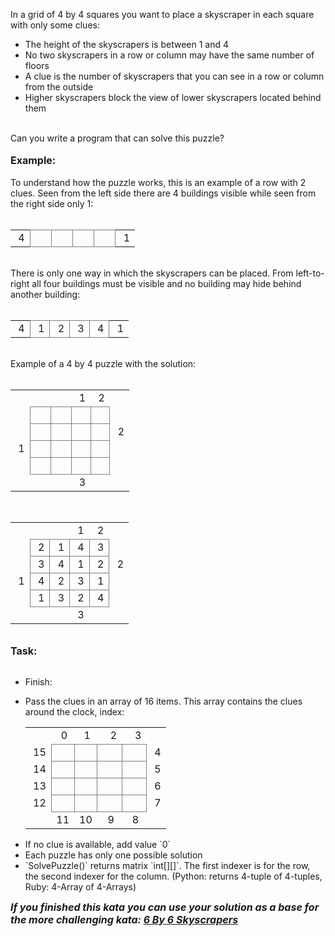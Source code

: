 <style type="text/css">
    table, tr, td {
        border: 0px;
    }
</style>
In a grid of 4 by 4 squares you want to place a skyscraper in each square with only some clues:
<ul>
    <li>The height of the skyscrapers is between 1 and 4</li>
    <li>No two skyscrapers in a row or column may have the same number of floors</li>
    <li>A clue is the number of skyscrapers that you can see in a row or column from the outside</li>
    <li>Higher skyscrapers block the view of lower skyscrapers located behind them</li>
</ul>
<br />
Can you write a program that can solve this puzzle?
<br />
<br />
<b style='font-size:16px'>Example:</b>
<br />
<br />
To understand how the puzzle works, this is an example of a row with 2 clues. Seen from the left side there are 4 buildings visible while seen from the right side only 1:
<br />
<br />
<table style="width: 236px">
    <tr>
        <td style='text-align:center; height:16px;'>&nbsp;4</td>
        <td style='text-align:center; border: solid 1px;height:16px;border-color:gray;'>&nbsp;&nbsp;&nbsp;&nbsp;</td>
        <td style='text-align:center; border: solid 1px;height:16px;border-color:gray;'>&nbsp;&nbsp;&nbsp;&nbsp;</td>
        <td style='text-align:center; border: solid 1px;height:16px;border-color:gray;'>&nbsp;&nbsp;&nbsp;&nbsp;</td>
        <td style='text-align:center; border: solid 1px;height:16px;border-color:gray;'>&nbsp;&nbsp;&nbsp;&nbsp;</td>
        <td style='text-align:center; height:16px;'>&nbsp;1</td>
    </tr>
</table>
<br />
There is only one way in which the skyscrapers can be placed. From left-to-right all four buildings must be visible and no building may hide behind another building:
<br />
<br />
<table style="width: 236px">
    <tr>
        <td style='text-align:center; height:16px;'>&nbsp;4</td>
        <td style='text-align:center; border: solid 1px;height:16px;border-color:gray;'>&nbsp;1</td>
        <td style='text-align:center; border: solid 1px;height:16px;border-color:gray;'>&nbsp;2</td>
        <td style='text-align:center; border: solid 1px;height:16px;border-color:gray;'>&nbsp;3</td>
        <td style='text-align:center; border: solid 1px;height:16px;border-color:gray;'>&nbsp;4</td>
        <td style='text-align:center; height:16px;'>&nbsp;1</td>
    </tr>
</table>
<br />
Example of a 4 by 4 puzzle with the solution:
<br />
<br />
<table style="width: 236px">
    <tr>
        <td style='text-align:center; border: 0px;height:16px;'>&nbsp;&nbsp;</td>
        <td style='text-align:center; border-bottom: solid 1px;height:16px;border-color:gray;'>&nbsp;&nbsp;&nbsp;&nbsp;</td>
        <td style='text-align:center; border-bottom: solid 1px;height:16px;border-color:gray;'>&nbsp;&nbsp;&nbsp;&nbsp;</td>
        <td style='text-align:center; border-bottom: solid 1px;height:16px;border-color:gray;'>&nbsp;1</td>
        <td style='text-align:center; border-bottom: solid 1px;height:16px;border-color:gray;'>&nbsp;2</td>
        <td style='text-align:center; border: 0px;height:16px;'>&nbsp;&nbsp;</td>
    </tr>
    <tr>
        <td style='text-align:center; border: 0px;height:16px;'>&nbsp;&nbsp;</td>
        <td style='text-align:center; border: solid 1px;height:16px;border-color:gray;'>&nbsp;&nbsp;</td>
        <td style='text-align:center; border: solid 1px;height:16px;border-color:gray;'>&nbsp;&nbsp;</td>
        <td style='text-align:center; border: solid 1px;height:16px;border-color:gray;'>&nbsp;&nbsp;</td>
        <td style='text-align:center; border: solid 1px;height:16px;border-color:gray;'>&nbsp;&nbsp;</td>
        <td style='text-align:center; border: 0px;height:16px;'>&nbsp;&nbsp;</td>
    </tr>
    <tr>
        <td style='text-align:center; border: 0px;height:16px;'>&nbsp;&nbsp;</td>
        <td style='text-align:center; border: solid 1px;height:16px;border-color:gray;'>&nbsp;&nbsp;</td>
        <td style='text-align:center; border: solid 1px;height:16px;border-color:gray;'>&nbsp;&nbsp;</td>
        <td style='text-align:center; border: solid 1px;height:16px;border-color:gray;'>&nbsp;&nbsp;</td>
        <td style='text-align:center; border: solid 1px;height:16px;border-color:gray;'>&nbsp;&nbsp;</td>
        <td style='text-align:center; border: 0px;height:16px;'>&nbsp;2</td>
    </tr>
    <tr>
        <td style='text-align:center; border: 0px;height:16px;'>&nbsp;1</td>
        <td style='text-align:center; border: solid 1px;height:16px;border-color:gray;'>&nbsp;&nbsp;</td>
        <td style='text-align:center; border: solid 1px;height:16px;border-color:gray;'>&nbsp;&nbsp;</td>
        <td style='text-align:center; border: solid 1px;height:16px;border-color:gray;'>&nbsp;&nbsp;</td>
        <td style='text-align:center; border: solid 1px;height:16px;border-color:gray;'>&nbsp;&nbsp;</td>
        <td style='text-align:center; border: 0px;height:16px;'>&nbsp;&nbsp;</td>
    </tr>
    <tr>
        <td style='text-align:center; border: 0px;height:16px;'>&nbsp;&nbsp;</td>
        <td style='text-align:center; border: solid 1px;height:16px;border-color:gray;'>&nbsp;&nbsp;</td>
        <td style='text-align:center; border: solid 1px;height:16px;border-color:gray;'>&nbsp;&nbsp;</td>
        <td style='text-align:center; border: solid 1px;height:16px;border-color:gray;'>&nbsp;&nbsp;</td>
        <td style='text-align:center; border: solid 1px;height:16px;border-color:gray;'>&nbsp;&nbsp;</td>
        <td style='text-align:center; border: 0px;height:16px;'>&nbsp;&nbsp;</td>
    </tr>
    <tr>
        <td style='text-align:center; border: 0px;height:16px;'>&nbsp;&nbsp;</td>
        <td style='height:16px;'>&nbsp;&nbsp;</td>
        <td style='height:16px;'>&nbsp;&nbsp;</td>
        <td style='text-align:center; height:16px;'>&nbsp;3</td>
        <td style='height:16px;'>&nbsp;&nbsp;</td>
        <td style='text-align:center; border: 0px;height:16px;'>&nbsp;&nbsp;</td>
    </tr>
</table>
<br />
<table style="width: 236px">
    <tr>
        <td style='text-align:center; border: 0px;height:16px;'>&nbsp;&nbsp;</td>
        <td style='text-align:center; border-bottom: solid 1px;height:16px;border-color:gray;'>&nbsp;&nbsp;</td>
        <td style='text-align:center; border-bottom: solid 1px;height:16px;border-color:gray;'>&nbsp;&nbsp;</td>
        <td style='text-align:center; border-bottom: solid 1px;height:16px;border-color:gray;'>&nbsp;1</td>
        <td style='text-align:center; border-bottom: solid 1px;height:16px;border-color:gray;'>&nbsp;2</td>
        <td style='text-align:center; border: 0px;height:16px;'>&nbsp;&nbsp;</td>
    </tr>
    <tr>
        <td style='text-align:center; border: 0px;height:16px;'>&nbsp;&nbsp;</td>
        <td style='text-align:center; border: solid 1px;height:16px;border-color:gray;'>&nbsp;2</td>
        <td style='text-align:center; border: solid 1px;height:16px;border-color:gray;'>&nbsp;1</td>
        <td style='text-align:center; border: solid 1px;height:16px;border-color:gray;'>&nbsp;4</td>
        <td style='text-align:center; border: solid 1px;height:16px;border-color:gray;'>&nbsp;3</td>
        <td style='text-align:center; border: 0px;height:16px;'>&nbsp;&nbsp;</td>
    </tr>
    <tr>
        <td style='text-align:center; border: 0px;height:16px;'>&nbsp;&nbsp;</td>
        <td style='text-align:center; border: solid 1px;height:16px;border-color:gray;'>&nbsp;3</td>
        <td style='text-align:center; border: solid 1px;height:16px;border-color:gray;'>&nbsp;4</td>
        <td style='text-align:center; border: solid 1px;height:16px;border-color:gray;'>&nbsp;1</td>
        <td style='text-align:center; border: solid 1px;height:16px;border-color:gray;'>&nbsp;2</td>
        <td style='text-align:center; border: 0px;height:16px;'>&nbsp;2</td>
    </tr>
    <tr>
        <td style='text-align:center; border: 0px;height:16px;'>&nbsp;1</td>
        <td style='text-align:center; border: solid 1px;height:16px;border-color:gray;'>&nbsp;4</td>
        <td style='text-align:center; border: solid 1px;height:16px;border-color:gray;'>&nbsp;2</td>
        <td style='text-align:center; border: solid 1px;height:16px;border-color:gray;'>&nbsp;3</td>
        <td style='text-align:center; border: solid 1px;height:16px;border-color:gray;'>&nbsp;1</td>
        <td style='text-align:center; border: 0px;height:16px;'>&nbsp;&nbsp;</td>
    </tr>
    <tr>
        <td style='text-align:center; border: 0px;height:16px;'>&nbsp;&nbsp;</td>
        <td style='text-align:center; border: solid 1px;height:16px;border-color:gray;'>&nbsp;1</td>
        <td style='text-align:center; border: solid 1px;height:16px;border-color:gray;'>&nbsp;3</td>
        <td style='text-align:center; border: solid 1px;height:16px;border-color:gray;'>&nbsp;2</td>
        <td style='text-align:center; border: solid 1px;height:16px;border-color:gray;'>&nbsp;4</td>
        <td style='text-align:center; border: 0px;height:16px;'>&nbsp;&nbsp;</td>
    </tr>
    <tr>
        <td style='text-align:center; border: 0px;height:16px;'>&nbsp;&nbsp;</td>
        <td style='height:16px;'>&nbsp;&nbsp;</td>
        <td style='height:16px;'>&nbsp;&nbsp;</td>
        <td style='text-align:center; height:16px;'>&nbsp;3</td>
        <td style='height:16px;'>&nbsp;&nbsp;</td>
        <td style='text-align:center; border: 0px;height:16px;'>&nbsp;&nbsp;</td>
    </tr>
</table>
<br />
<b style='font-size:16px'>Task:</b>
<br />
<br />

<ul>
    <li>Finish:</li>
</ul>

<ul>
    <li>
        Pass the clues in an array of 16 items. This array contains the clues around the clock, index:
        <br />
        <table style="width: 236px">
            <tr>
                <td style='text-align:center; border: 0px;height:16px;'>&nbsp;&nbsp;</td>
                <td style='text-align:center; border-bottom: solid 1px;height:16px;border-color:gray;'>&nbsp;0</td>
                <td style='text-align:center; border-bottom: solid 1px;height:16px;border-color:gray;'>&nbsp;1</td>
                <td style='text-align:center; border-bottom: solid 1px;height:16px;border-color:gray;'>&nbsp;&nbsp;&nbsp;2</td>
                <td style='text-align:center; border-bottom: solid 1px;height:16px;border-color:gray;'>&nbsp;&nbsp;&nbsp;3</td>
                <td style='text-align:center; border: 0px;height:16px;'>&nbsp;&nbsp;</td>
            </tr>
            <tr>
                <td style='text-align:center; border: 0px;height:16px;'>&nbsp;15</td>
                <td style='text-align:center; border: solid 1px;height:16px;border-color:gray;'>&nbsp;&nbsp;</td>
                <td style='text-align:center; border: solid 1px;height:16px;border-color:gray;'>&nbsp;&nbsp;</td>
                <td style='text-align:center; border: solid 1px;height:16px;border-color:gray;'>&nbsp;&nbsp;</td>
                <td style='text-align:center; border: solid 1px;height:16px;border-color:gray;'>&nbsp;&nbsp;</td>
                <td style='text-align:center; border: 0px;height:16px;'>&nbsp;4</td>
            </tr>
            <tr>
                <td style='text-align:center; border: 0px;height:16px;'>&nbsp;14</td>
                <td style='text-align:center; border: solid 1px;height:16px;border-color:gray;'>&nbsp;&nbsp;</td>
                <td style='text-align:center; border: solid 1px;height:16px;border-color:gray;'>&nbsp;&nbsp;</td>
                <td style='text-align:center; border: solid 1px;height:16px;border-color:gray;'>&nbsp;&nbsp;</td>
                <td style='text-align:center; border: solid 1px;height:16px;border-color:gray;'>&nbsp;&nbsp;</td>
                <td style='text-align:center; border: 0px;height:16px;'>&nbsp;5</td>
            </tr>
            <tr>
                <td style='text-align:center; border: 0px;height:16px;'>&nbsp;13</td>
                <td style='text-align:center; border: solid 1px;height:16px;border-color:gray;'>&nbsp;&nbsp;</td>
                <td style='text-align:center; border: solid 1px;height:16px;border-color:gray;'>&nbsp;&nbsp;</td>
                <td style='text-align:center; border: solid 1px;height:16px;border-color:gray;'>&nbsp;&nbsp;</td>
                <td style='text-align:center; border: solid 1px;height:16px;border-color:gray;'>&nbsp;&nbsp;</td>
                <td style='text-align:center; border: 0px;height:16px;'>&nbsp;6</td>
            </tr>
            <tr>
                <td style='text-align:center; border: 0px;height:16px;'>&nbsp;12</td>
                <td style='text-align:center; border: solid 1px;height:16px;border-color:gray;'>&nbsp;&nbsp;</td>
                <td style='text-align:center; border: solid 1px;height:16px;border-color:gray;'>&nbsp;&nbsp;</td>
                <td style='text-align:center; border: solid 1px;height:16px;border-color:gray;'>&nbsp;&nbsp;</td>
                <td style='text-align:center; border: solid 1px;height:16px;border-color:gray;'>&nbsp;&nbsp;</td>
                <td style='text-align:center; border: 0px;height:16px;'>&nbsp;7</td>
            </tr>
            <tr>
                <td style='text-align:center; border: 0px;height:16px;'>&nbsp;&nbsp;</td>
                <td style='text-align:center; height:16px;'>11</td>
                <td style='text-align:center; height:16px;'>10</td>
                <td style='text-align:center; height:16px;'>&nbsp;9</td>
                <td style='text-align:center; height:16px;'>&nbsp;8</td>
                <td style='text-align:center; border: 0px;height:16px;'>&nbsp;&nbsp;</td>
            </tr>
        </table>
    </li>
    <li>If no clue is available, add value `0`</li>
    <li>Each puzzle has only one possible solution</li>
    <li>`SolvePuzzle()` returns matrix `int[][]`. The first indexer is for the row, the second indexer for the column. (Python: returns 4-tuple of 4-tuples, Ruby: 4-Array of 4-Arrays)
</li>
</ul>

<b style='font-size:16px'><i>If you finished this kata you can use your solution as a base for the more challenging  kata: <a href="https://www.codewars.com/kata/6-by-6-skyscrapers">6 By 6 Skyscrapers</a></i></b>